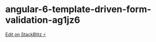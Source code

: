 # angular-6-template-driven-form-validation-ag1jz6

[Edit on StackBlitz ⚡️](https://stackblitz.com/edit/angular-6-template-driven-form-validation-ag1jz6)
